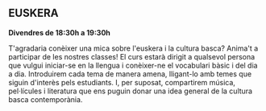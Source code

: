 ## EUSKERA

**Divendres de 18:30h a 19:30h**

T'agradaria conèixer una mica sobre l'euskera i la cultura basca? Anima't a participar de les nostres classes! El curs estarà dirigit a qualsevol persona que vulgui iniciar-se en la llengua i conèixer-ne el vocabulari bàsic i del dia a dia. 
Introduirem cada tema de manera amena, lligant-lo amb temes que siguin d'interès pels estudiants. I, per suposat, compartirem música, pel·lícules i literatura que ens puguin donar una idea general de la cultura basca contemporània.

